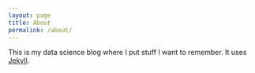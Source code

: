 ```yaml
---
layout: page
title: About
permalink: /about/
---
```


This is my data science blog where I put stuff I want to remember. It uses [Jekyll](http://jekyllrb.com/).
